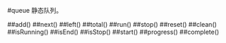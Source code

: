 #queue
静态队列。

##add()
##next()
##left()
##total()
##run()
##stop()
##reset()
##clean()
##isRunning()
##isEnd()
##isStop()
##start()
##progress()
##complete()